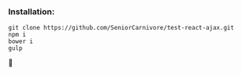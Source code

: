 ### Installation:

```
git clone https://github.com/SeniorCarnivore/test-react-ajax.git
npm i
bower i
gulp
```

:information_desk_person:
